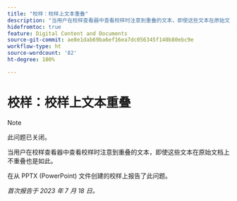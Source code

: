 ```yaml
---
title: "校样：校样上文本重叠"
description: "当用户在校样查看器中查看校样时注意到重叠的文本，即使这些文本在原始文档上不重叠也是如此。"
hidefromtoc: true
feature: Digital Content and Documents
source-git-commit: ae8e1dab69ba6ef16ea7dc056345f140b80ebc9e
workflow-type: ht
source-wordcount: '82'
ht-degree: 100%

---
```



# 校样：校样上文本重叠

>[!NOTE]
>
>此问题已关闭。

当用户在校样查看器中查看校样时注意到重叠的文本，即使这些文本在原始文档上不重叠也是如此。

在从 PPTX (PowerPoint) 文件创建的校样上报告了此问题。

_首次报告于 2023 年 7 月 18 日。_

